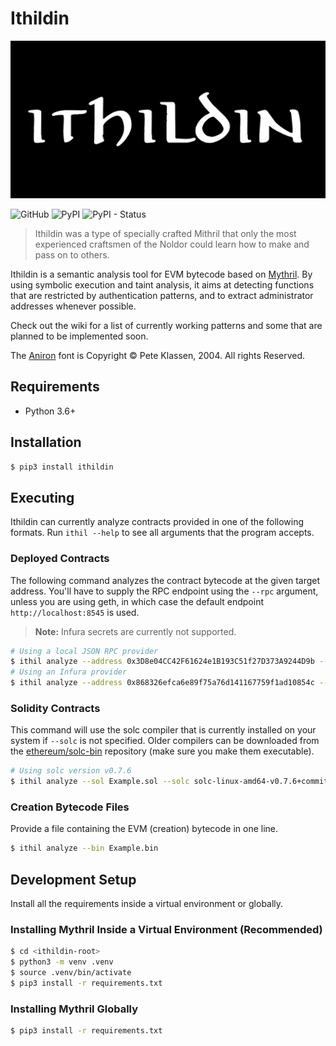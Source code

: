 # Ithildin

![Ithildin Logo](https://raw.githubusercontent.com/metagon/ithildin/master/assets/ithildin_logo.png)

![GitHub](https://img.shields.io/github/license/metagon/ithildin?color=blue)
![PyPI](https://img.shields.io/pypi/v/ithildin)
![PyPI - Status](https://img.shields.io/pypi/status/ithildin)

> Ithildin was a type of specially crafted Mithril that only the most experienced craftsmen of the Noldor could learn how to make and pass on to others.

Ithildin is a semantic analysis tool for EVM bytecode based on [Mythril](https://github.com/ConsenSys/mythril).
By using symbolic execution and taint analysis, it aims at detecting functions that are restricted by authentication patterns, and to extract administrator addresses whenever possible.

Check out the wiki for a list of currently working patterns and some that are planned to be implemented soon.

The [Aniron](https://thehutt.de/tolkien/fonts/aniron/readme.html) font is Copyright &copy; Pete Klassen, 2004. All rights Reserved.

## Requirements

- Python 3.6+

## Installation

```bash
$ pip3 install ithildin
```

## Executing

Ithildin can currently analyze contracts provided in one of the following formats.
Run `ithil --help` to see all arguments that the program accepts.

### Deployed Contracts

The following command analyzes the contract bytecode at the given target address.
You'll have to supply the RPC endpoint using the `--rpc` argument, unless you are using geth, in which case the default endpoint `http://localhost:8545` is used.

> **Note:** Infura secrets are currently not supported.

```bash
# Using a local JSON RPC provider
$ ithil analyze --address 0x3D8e04CC42F61624e1B193C51f27D373A9244D9b --rpc localhost:7545
# Using an Infura provider
$ ithil analyze --address 0x868326efca6e89f75a76d141167759f1ad10854c --rpc https://mainnet.infura.io/v3/<project-id>
```

### Solidity Contracts

This command will use the solc compiler that is currently installed on your system if `--solc` is not specified.
Older compilers can be downloaded from the [ethereum/solc-bin](https://github.com/ethereum/solc-bin) repository (make sure you make them executable).

```bash
# Using solc version v0.7.6
$ ithil analyze --sol Example.sol --solc solc-linux-amd64-v0.7.6+commit.7338295f
```

### Creation Bytecode Files

Provide a file containing the EVM (creation) bytecode in one line.

```bash
$ ithil analyze --bin Example.bin
```

## Development Setup

Install all the requirements inside a virtual environment or globally.

### Installing Mythril Inside a Virtual Environment (Recommended)

```bash
$ cd <ithildin-root>
$ python3 -m venv .venv
$ source .venv/bin/activate
$ pip3 install -r requirements.txt
```

### Installing Mythril Globally

```bash
$ pip3 install -r requirements.txt
```
